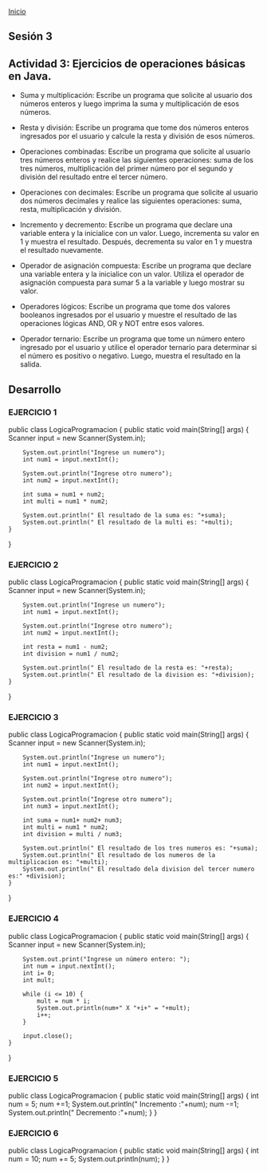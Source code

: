 <!-- No borrar o modificar -->
[Inicio](./index.md)

## Sesión 3 

## Actividad 3: Ejercicios de operaciones básicas en Java.
- Suma y multiplicación: Escribe un programa que solicite al usuario dos números enteros y luego imprima la suma y multiplicación de esos números.

- Resta y división: Escribe un programa que tome dos números enteros ingresados por el usuario y calcule la resta y división de esos números.

- Operaciones combinadas: Escribe un programa que solicite al usuario tres números enteros y realice las siguientes operaciones: suma de los tres números, multiplicación del primer número por el segundo y división del resultado entre el tercer número.

- Operaciones con decimales: Escribe un programa que solicite al usuario dos números decimales y realice las siguientes operaciones: suma, resta, multiplicación y división.

- Incremento y decremento: Escribe un programa que declare una variable entera y la inicialice con un valor. Luego, incrementa su valor en 1 y muestra el resultado. Después, decrementa su valor en 1 y muestra el resultado nuevamente.

- Operador de asignación compuesta: Escribe un programa que declare una variable entera y la inicialice con un valor. Utiliza el operador de asignación compuesta para sumar 5 a la variable y luego mostrar su valor.

- Operadores lógicos: Escribe un programa que tome dos valores booleanos ingresados por el usuario y muestre el resultado de las operaciones lógicas AND, OR y NOT entre esos valores.

- Operador ternario: Escribe un programa que tome un número entero ingresado por el usuario y utilice el operador ternario para determinar si el número es positivo o negativo. Luego, muestra el resultado en la salida.

## Desarrollo 

### EJERCICIO 1 

public class LogicaProgramacion {
   public static void main(String[] args) {
        Scanner input = new Scanner(System.in);

        System.out.println("Ingrese un numero");
        int num1 = input.nextInt();
       
        System.out.println("Ingrese otro numero");
        int num2 = input.nextInt();
       
        int suma = num1 + num2;
        int multi = num1 * num2;
       
        System.out.println(" El resultado de la suma es: "+suma);
        System.out.println(" El resultado de la multi es: "+multi);      
    }
}


### EJERCICIO 2 

public class LogicaProgramacion {
   public static void main(String[] args) {
        Scanner input = new Scanner(System.in);

        System.out.println("Ingrese un numero");
        int num1 = input.nextInt();
       
        System.out.println("Ingrese otro numero");
        int num2 = input.nextInt();
       
        int resta = num1 - num2;
        int division = num1 / num2;
       
        System.out.println(" El resultado de la resta es: "+resta);
        System.out.println(" El resultado de la division es: "+division);   
    }
}

### EJERCICIO 3 


public class LogicaProgramacion {
   public static void main(String[] args) {
        Scanner input = new Scanner(System.in);

        System.out.println("Ingrese un numero");
        int num1 = input.nextInt();
       
        System.out.println("Ingrese otro numero");
        int num2 = input.nextInt();
       
        System.out.println("Ingrese otro numero");
        int num3 = input.nextInt();
       
        int suma = num1+ num2+ num3;
        int multi = num1 * num2;
        int division = multi / num3;
       
        System.out.println(" El resultado de los tres numeros es: "+suma);
        System.out.println(" El resultado de los numeros de la multiplicacion es: "+multi);
        System.out.println(" El resultado dela division del tercer numero es:" +division);
    }
}


### EJERCICIO 4 

public class LogicaProgramacion {
   public static void main(String[] args) {
        Scanner input = new Scanner(System.in);

        System.out.print("Ingrese un número entero: ");
        int num = input.nextInt();
        int i= 0;
        int mult;

        while (i <= 10) {
            mult = num * i;
            System.out.println(num+" X "+i+" = "+mult);
            i++;
        }

        input.close();
    }
}


### EJERCICIO 5 

public class LogicaProgramacion {
   public static void main(String[] args) {
      int num = 5;
      num +=1;
      System.out.println(" Incremento :"+num);
      num -=1;
      System.out.println(" Decremento :"+num);
    }
}

### EJERCICIO 6

public class LogicaProgramacion {
   public static void main(String[] args) {
      int num = 10;
      num += 5;
      System.out.println(num);
    }
}

<!-- Su documentación aquí -->






